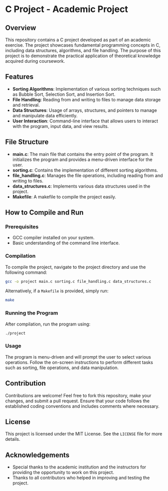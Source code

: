 # C Project - Academic Project

## Overview

This repository contains a C project developed as part of an academic exercise. The project showcases fundamental programming concepts in C, including data structures, algorithms, and file handling. The purpose of this project is to demonstrate the practical application of theoretical knowledge acquired during coursework.

## Features

- **Sorting Algorithms**: Implementation of various sorting techniques such as Bubble Sort, Selection Sort, and Insertion Sort.
- **File Handling**: Reading from and writing to files to manage data storage and retrieval.
- **Data Structures**: Usage of arrays, structures, and pointers to manage and manipulate data efficiently.
- **User Interaction**: Command-line interface that allows users to interact with the program, input data, and view results.

## File Structure

- **main.c**: The main file that contains the entry point of the program. It initializes the program and provides a menu-driven interface for the user.
- **sorting.c**: Contains the implementation of different sorting algorithms.
- **file_handling.c**: Manages the file operations, including reading from and writing to files.
- **data_structures.c**: Implements various data structures used in the project.
- **Makefile**: A makefile to compile the project easily.

## How to Compile and Run

### Prerequisites

- GCC compiler installed on your system.
- Basic understanding of the command line interface.

### Compilation

To compile the project, navigate to the project directory and use the following command:

```bash
gcc -o project main.c sorting.c file_handling.c data_structures.c
```

Alternatively, if a `Makefile` is provided, simply run:

```bash
make
```

### Running the Program

After compilation, run the program using:

```bash
./project
```

### Usage

The program is menu-driven and will prompt the user to select various operations. Follow the on-screen instructions to perform different tasks such as sorting, file operations, and data manipulation.

## Contribution

Contributions are welcome! Feel free to fork this repository, make your changes, and submit a pull request. Ensure that your code follows the established coding conventions and includes comments where necessary.

## License

This project is licensed under the MIT License. See the `LICENSE` file for more details.

## Acknowledgements

- Special thanks to the academic institution and the instructors for providing the opportunity to work on this project.
- Thanks to all contributors who helped in improving and testing the project.
